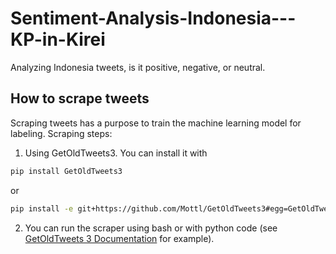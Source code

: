 # Sentiment-Analysis-Indonesia---KP-in-Kirei
Analyzing Indonesia tweets, is it positive, negative, or neutral.

## How to scrape tweets
Scraping tweets has a purpose to train the machine learning model for labeling.
Scraping steps:
1. Using GetOldTweets3. You can install it with
  ```bash
  pip install GetOldTweets3
  ```
  or
  ```bash
  pip install -e git+https://github.com/Mottl/GetOldTweets3#egg=GetOldTweets3
  ```
2. You can run the scraper using bash or with python code (see [GetOldTweets 3 Documentation](https://pypi.org/project/GetOldTweets3/) for example).
